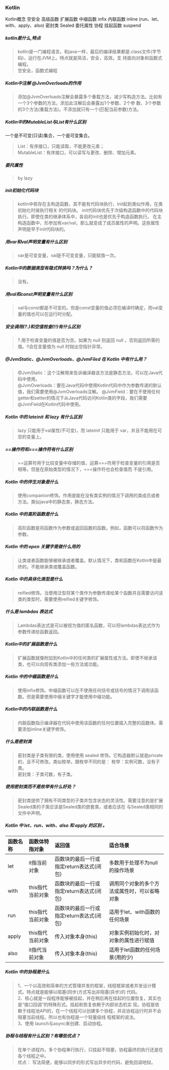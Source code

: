 ### Kotlin

Kotlin概念
空安全
高级函数
扩展函数
中缀函数 infix
内联函数 inline (run、let、with、apply、also)
密封类 Sealed
委托属性
协程
挂起函数 suspend

##### kotlin是什么,特点
> kotlin是一门编程语言。和java一样，最后的编译结果都是.class文件(字节码)，运行在JVM上。特点就是简洁，安全，高效。支
> 持面向对象和函数式编程。   
> 空安全，函数式编程

##### Kotlin中注解 @JvmOverloads的作用
> 添加@JvmOverloads注解会暴露多个重载方法，减少写构造方法。比如有一个3个参数的方法，添加此注解后会暴露出1个参数、2个参
> 数、3个参数的3个方法(重载方法)。不添加就只有一个(匹配当前参数)方法。

##### Kotlin中的MutableList与List有什么区别
一个是不可变(只读)集合，一个是可变集合。
> List：有序接口，只能读取，不能更改元素；   
> MutableList：有序接口，可以读写与更改、删除、增加元素。   

##### 委托属性
> by lazy

##### init初始化代码块
> kotlin中若存在主构造函数，其不能有代码块执行，init起到类似作用，在类初始化时侯执行相关 的代码块。
init代码块优先于次级构造函数中的代码块执行。即使在类的继承体系中，各自的init也是优先于构造函数执行。
在主构造函数中，形参加有var/val，那么就变成了成员属性的声明。这些属性声明是早于init代码块的。

##### 用var和val声明变量有什么区别
> var是可变变量，val是不可变变量，只能赋值一次。

##### Kotlin中的数据类型有隐式转换吗？为什么？
> 没有。

##### 用val和const声明变量有什么区别
> val与const都是不可变的。但是const变量的值必须在编译时确定，而val变量的值也可以在运行时分配。

##### 安全调用(?.)和空值检查(!!)有什么区别
> ?.用于检查变量的值是否为空。如果为 null 则返回 null ，否则返回所需的值。!!会在变量值为 null 时抛出空指针异常。

##### @JvmStatic、@JvmOverloads、@JvmFiled 在 Kotlin 中有什么用？
> @JvmStatic：这个注解用来告诉编译器该方法是静态方法，可以在Java代码中使用。   
@JvmOverloads：要在Java代码中使用Kotlin代码中作为参数传递的默认值，我们需要使用@JvmOverloads注解。
@JvmField：要在不使用任何getter和setter的情况下从Java代码访问Kotlin类的字段，我们需要@JvmField在Kotlin代码中使用。

##### Kotlin 中的 lateinit 和 lazy 有什么区别
> lazy 只能用于val属性(不可变)，而 lateinit 只能用于 var，并且不能用在可空的变量上。

##### ==操作符和===操作符有什么区别
> ==运算符用于比较变量中存储的值，运算===符用于检查变量的引用是否相等。但是在原始类型的情况下，===操作符也会检查值而
> 不是引用。

##### Kotlin 中的伴生对象是什么
> 使用companion修饰。作用是能在没有类实例的情况下调用的类成员或者方法。类似java中的静态类，静态方法。

##### Kotlin 中的高阶函数是什么
> 高阶函数是将函数作为参数或返回函数的函数。例如，函数可以将函数作为参数。

##### Kotlin 中的 open 关键字是做什么用的
> 让类或者函数能够被继承或者覆盖。默认情况下，类和函数在Kotlin中是最终的。不能继承类或覆盖函数。

##### Kotlin 中的具体化类型是什么
> reified修饰。当使用泛型将某个类作为参数传递给某个函数并且需要访问该类的类型时，需要使用reified关键字修饰。

##### 什么是 lambdas 表达式
> Lambdas表达式是可以被视为值的匿名函数，可以将lambdas表达式作为参数传递给函数返回。

##### Kotlin中的扩展函数是什么
> 扩展函数就像附加到Kotlin中的任何类的扩展属性或方法。即使不继承该类，也可以向现有类添加一些方法或功能。

##### Kotlin 中的中缀函数是什么
> 使用infix修饰。中缀函数可以在不使用任何括号或括号的情况下调用该函数。但是需要使用中缀关键字才能使用中缀功能。

##### Kotlin中的内联函数是什么
> 内联函数指示编译器在代码中使用该函数的任何位置插入完整的函数体。需要添加inline关键字修饰。

##### 什么是密封类
> 密封类是子类有限的类，使用使用 sealed 修饰。它构造器默认就是private的，且不可修改。类似枚举。跟枚举不同的是：
> 枚举：实例可数，没有子类。   
> 密封类：子类可数，有子类。   

##### 使用密封类而不是枚举有什么好处？
> 密封类提供了拥有不同类型的子类并包含状态的灵活性。需要注意的是扩展Sealed类的子类应该是Sealed类的嵌套类，或者应该在
> 与Sealed类相同的文件中声明。

#####  Kotlin 中 let、run、with、also 和 apply 的区别 。
函数名称 | 函数体特指对象    | 返回值 | 适合场景
:--- |:-----------| :--- |:---
let | it指当前对象    | 函数块的最后一行或指定return表达式(闭包) | 多数用于处理不为null的操作场景
with | this指代当前对象 | 函数块的最后一行或指定return表达式(闭包) | 调用同个对象的多个方法或属性时，可以省略对象
run | this指代当前对象 | 函数块的最后一行或指定return表达式(闭包) | 适用于let、with函数的任何场景
apply | this指代当前对象 | 传入对象本身(this)                  | 对象实例初始化时，对对象的属性进行赋值
also | it指代当前对象   | 传入对象本身(this)                   | 适用于let函数的任何场景(用的少)

##### Kotlin 中的协程是什么
> 1、一个以高效和简单的方式管理并发的框架，线程框架或者并发设计模式。特点就是能够以阻塞(同步)方式写出非阻塞(异步)的
> 代码。       
> 2、核心就是一段程序能够被挂起，并在稍后再在挂起的位置恢复。其实也是“接口回调”的特殊形式。挂起和恢复依赖于内部状态机实
> 现。协程是依赖于线程池API的，在一个线程可以创建多个协程，并且协程运行时并不会阻塞当前线程。所以也有协程是一个轻量级线
> 程框架的说法。     
> 3、使用 launch与async来创建、启动协程。

##### 协程与线程有什么区别？有哪些优点？
> 在单个进程内，多个协程串行执行，只挂起不阻塞，协程最终的执行还是在各个线程之中。  
优点：
写法简便，能够以同步的形式写出异步的代码，避免回调地狱。